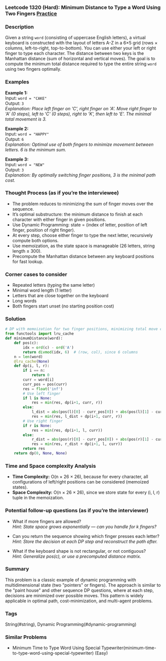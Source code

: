 ### Leetcode 1320 (Hard): Minimum Distance to Type a Word Using Two Fingers [Practice](https://leetcode.com/problems/minimum-distance-to-type-a-word-using-two-fingers)

### Description  
Given a string `word` (consisting of uppercase English letters), a virtual keyboard is constructed with the layout of letters A-Z in a 6×5 grid (rows × columns, left-to-right, top-to-bottom). You can use either your left or right finger to type each character. The distance between two keys is the Manhattan distance (sum of horizontal and vertical moves). The goal is to compute the minimum total distance required to type the entire string `word` using two fingers optimally.

### Examples  

**Example 1:**  
Input: `word = "CAKE"`  
Output: `3`  
*Explanation: Place left finger on 'C', right finger on 'A'. Move right finger to 'A' (0 steps), left to 'C' (0 steps), right to 'K', then left to 'E'. The minimal total movement is 3.*

**Example 2:**  
Input: `word = "HAPPY"`  
Output: `6`  
*Explanation: Optimal use of both fingers to minimize movement between letters. 6 is the minimum sum.*

**Example 3:**  
Input: `word = "NEW"`  
Output: `3`  
*Explanation: By optimally switching finger positions, 3 is the minimal path cost.*

### Thought Process (as if you’re the interviewee)  
- The problem reduces to minimizing the sum of finger moves over the sequence.
- It’s optimal substructure: the minimum distance to finish at each character with either finger in given positions.
- Use Dynamic Programming: state = (index of letter, position of left finger, position of right finger).
- At every step, choose either finger to type the next letter, recursively compute both options.
- Use memoization, as the state space is manageable (26 letters, string length ≤ 300).
- Precompute the Manhattan distance between any keyboard positions for fast lookup.

### Corner cases to consider  
- Repeated letters (typing the same letter)
- Minimal word length (1 letter)
- Letters that are close together on the keyboard
- Long words
- Both fingers start unset (no starting position cost)

### Solution

```python
# DP with memoization for two finger positions, minimizing total move cost
from functools import lru_cache
def minimumDistance(word):
    def pos(c):
        idx = ord(c) - ord('A')
        return divmod(idx, 6)  # (row, col), since 6 columns
    n = len(word)
    @lru_cache(None)
    def dp(i, l, r):
        if i == n:
            return 0
        curr = word[i]
        curr_pos = pos(curr)
        res = float('inf')
        # Use left finger
        if l is None:
            res = min(res, dp(i+1, curr, r))
        else:
            l_dist = abs(pos(l)[0] - curr_pos[0]) + abs(pos(l)[1] - curr_pos[1])
            res = min(res, l_dist + dp(i+1, curr, r))
        # Use right finger
        if r is None:
            res = min(res, dp(i+1, l, curr))
        else:
            r_dist = abs(pos(r)[0] - curr_pos[0]) + abs(pos(r)[1] - curr_pos[1])
            res = min(res, r_dist + dp(i+1, l, curr))
        return res
    return dp(0, None, None)
```

### Time and Space complexity Analysis  
- **Time Complexity:** O(n × 26 × 26), because for every character, all configurations of left/right positions can be considered (memoized states).
- **Space Complexity:** O(n × 26 × 26), since we store state for every (i, l, r) tuple in the memoization.

### Potential follow-up questions (as if you’re the interviewer)  
- What if more fingers are allowed?  
  *Hint: State space grows exponentially — can you handle for k fingers?*

- Can you return the sequence showing which finger presses each letter?  
  *Hint: Store the decision at each DP step and reconstruct the path after.*

- What if the keyboard shape is not rectangular, or not contiguous?  
  *Hint: Generalize pos(c), or use a precomputed distance matrix.*

### Summary
This problem is a classic example of dynamic programming with multidimensional state (two "pointers" or fingers). The approach is similar to the "paint house" and other sequence DP questions, where at each step, decisions are minimized over possible moves. This pattern is widely applicable in optimal path, cost-minimization, and multi-agent problems.

### Tags
String(#string), Dynamic Programming(#dynamic-programming)

### Similar Problems
- Minimum Time to Type Word Using Special Typewriter(minimum-time-to-type-word-using-special-typewriter) (Easy)